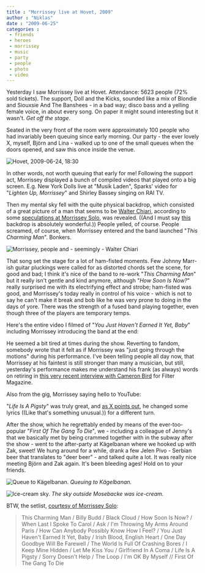 ```yaml
---
title : "Morrissey live at Hovet, 2009"
author : "Niklas"
date : "2009-06-25"
categories : 
 - friends
 - heroes
 - morrissey
 - music
 - party
 - people
 - photo
 - video
---
```


Yesterday I saw Morrissey live at Hovet. Attendance: 5623 people (72% sold tickets). The support, Doll and the Kicks, sounded like a mix of Blondie and Siouxsie And The Banshees - in a bad way; disco bass and a yelling female voice, in about every song. On paper it might sound interesting but it wasn't. _Get off the stage_.

Seated in the very front of the room were approximately 100 people who had invariably been queuing since early morning. Our party - the ever lovely X, myself, Björn and Lina - walked up to one of the small queues when the doors opened, and saw this once inside the venue.

![Hovet, 2009-06-24, 18:30](https://niklasblog.com/wp-content/2009-06-24-moz1.jpg)

In other words, not worth queuing that early for me! Following the support act, Morrissey displayed a bunch of compiled videos that played onto a big screen. E.g. New York Dolls live at "Musik Laden", Sparks' video for "_Lighten Up, Morrissey_" and Shirley Bassey singing on RAI TV.

Then my mental sky fell with the quite physical backdrop, which consisted of a great picture of a man that seems to be [Walter Chiari](http://en.wikipedia.org/wiki/Walter%20Chiari), according to some [speculations at Morrissey Solo](http://forums.morrissey-solo.com/showthread.php?t=100950&page=3), was revealed. ((And I must say [this](http://www.statesman.com/news/content/gen/photoblog/uploads/2009/04/lhs-morrissey-01.jpg) backdrop is absolutely wonderful.)) People yelled, of course. People screamed, of course, when Morrissey entered and the band launched "_This Charming Man_". Bonkers.

![Morrissey, people and - seemingly - Walter Chiari](https://niklasblog.com/wp-content/2009-06-24-moz2.jpg)

That song set the stage for a lot of ham-fisted moments. Few Johnny Marr-ish guitar pluckings were called for as distorted chords set the scene, for good and bad; I think it's nice of the band to re-work "_This Charming Man_" but it really isn't gentle and kind anymore, although "_How Soon Is Now?_" really surprised me with its electrifying effect and strobe; ham-fisted was good, and Morrissey's today really in control of his voice - which is not to say he can't make it break and bob like he was very prone to doing in the days of yore. There was the strength of a fused band playing together, even though three of the players are temporary temps.

Here's the entire video I filmed of "_You Just Haven't Earned It Yet, Baby_" including Morrissey introducing the band at the end:

He seemed a bit tired at times during the show. Reverting to fandom, somebody wrote that it felt as if Morrissey was "just going through the motions" during his performance. I've been telling people all day now, that Morrissey at his faintest is still stronger than many a musician, but still, yesterday's performance makes me understand his frank (as always) words on retiring in [this very recent interview with Cameron Bird](http://www.filter-mag.com/index.php?id=19223&c=2 ) for Filter Magazine.

Also from the gig, Morrissey saying hello to YouTube:

"_Life Is A Pigsty_" was truly great, and [as X points out](http://cyndamoore.wordpress.com/2009/06/25/post-morrissey-hovet-last-night/), he changed some lyrics ((Like that's something unusual.)) for a different turn.

After the show, which he regrettably ended by means of the ever-too-popular "_First Of The Gang To Die_", we - including a colleague of Jenny's that we basically met by being crammed together with in the subway after the show - went to the after-party at Kägelbanan where we hooked up with Zak, sweet! We hung around for a while, drank a few Jelen Pivo - Serbian beer that translates to "deer beer" - and talked quite a lot. It was really nice meeting Björn and Zak again. It's been bleeding ages! Hold on to your friends.

![Queue to Kägelbanan.](https://niklasblog.com/wp-content/2009-06-24-moz3.jpg) _Queuing to Kägelbanan._

![Ice-cream sky.](https://niklasblog.com/wp-content/2009-06-24-moz5.jpg) _The sky outside Mosebacke was ice-cream._

BTW, the setlist, [courtesy of Morrissey Solo](http://tour.morrissey-solo.com/article.pl?sid=09/06/24/1449208):

> This Charming Man / Billy Budd / Black Cloud / How Soon Is Now? / When Last I Spoke To Carol / Ask / I'm Throwing My Arms Around Paris / How Can Anybody Possibly Know How I Feel? / You Just Haven't Earned It Yet, Baby / Irish Blood, English Heart / One Day Goodbye Will Be Farewell / The World Is Full Of Crashing Bores / I Keep Mine Hidden / Let Me Kiss You / Girlfriend In A Coma / Life Is A Pigsty / Sorry Doesn't Help / The Loop / I'm OK By Myself // First Of The Gang To Die

